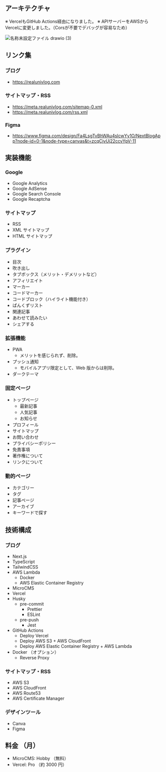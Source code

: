 ## アーキテクチャ

※ VercelもGitHub Actions経由になりました。
※ APIサーバーをAWSからVercelに変更しました。（Corsが不要でデバッグが容易なため）

![名称未設定ファイル drawio (3)](https://github.com/user-attachments/assets/76d95aef-dcbd-4235-918f-7b35df656f01)

## リンク集

### ブログ

- https://realunivlog.com

### サイトマップ・RSS

- https://meta.realunivlog.com/sitemap-0.xml
- https://meta.realunivlog.com/rss.xml

### Figma

- https://www.figma.com/design/Fa4LsgTvBhWAu4sIcwYy1O/NextBlogApp?node-id=0-1&node-type=canvas&t=zcqCjvUj22ccvYpV-11

<!-- ### Storybook （ダークモード開発中）

- https://d39bs3pqaz25oq.cloudfront.net -->
<!--
## 開発方法

まずは`.env.example`を`.env`に変更し、適切に設定する。

### 開発環境

```
npm install
npm run dev
```

### 本番環境

```
npm install
npm run build
npm start
```
-->

## 実装機能

### Google

- Google Analytics
- Google AdSense
- Google Search Console
- Google Recaptcha

### サイトマップ

- RSS
- XML サイトマップ
- HTML サイトマップ

### プラグイン

- 目次
- 吹き出し
- タブボックス（メリット・デメリットなど）
- アフィリエイト
- マーカー
- コードマーカー
- コードブロック（ハイライト機能付き）
- ぱんくずリスト
- 関連記事
- あわせて読みたい
- シェアする

### 拡張機能

- PWA
  - メリットを感じられず、削除。
- プッシュ通知
  - モバイルアプリ限定として、Web 版からは削除。
- ダークテーマ

### 固定ページ

- トップページ
  - 最新記事
  - 人気記事
  - お知らせ
- プロフィール
- サイトマップ
- お問い合わせ
- プライバシーポリシー
- 免責事項
- 著作権について
- リンクについて

### 動的ページ

- カテゴリー
- タグ
- 記事ページ
- アーカイブ
- キーワードで探す

## 技術構成

### ブログ

- Next.js
- TypeScript
- TailwindCSS
- AWS Lambda
  - Docker
  - AWS Elastic Container Registry
- MicroCMS
- Vercel
- Husky
  - pre-commit
    - Prettier
    - ESLint
  - pre-push
    - Jest
- GitHub Actions
  - Deploy Vercel
  - Deploy AWS S3 + AWS CloudFront
  - Deploy AWS Elastic Container Registry + AWS Lambda
- Docker （オプション）
  - Reverse Proxy

### サイトマップ・RSS

- AWS S3
- AWS CloudFront
- AWS Route53
- AWS Certificate Manager

### デザインツール

- Canva
- Figma

## 料金 （月）

- MicroCMS: Hobby （無料）
- Vercel: Pro （約 3000 円）
<!--

## 今後実装したい機能・課題

### 課題

- 広告表示の関係で`Link`ではなく`window.location.href`を使用しているが、パフォーマンスが悪いので`Link`に変更したい。（Next.js の魅力を最大限に引き出す。）
  - 結論、a タグで良い。（未実装）
- Google AdSense を導入してから、全体的にパフォーマンスが落ちている。（ PageSpeedInsight ）
  - 許容範囲ではある。

### 機能

- コードタグにコピーボタンの実装 -->
